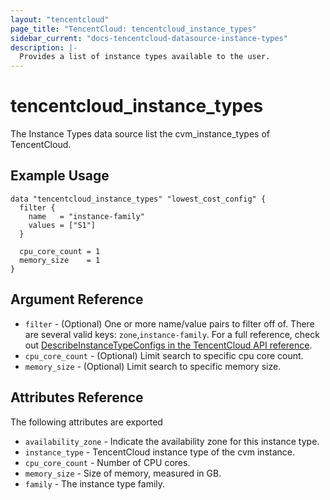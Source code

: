 ```yaml
---
layout: "tencentcloud"
page_title: "TencentCloud: tencentcloud_instance_types"
sidebar_current: "docs-tencentcloud-datasource-instance-types"
description: |-
  Provides a list of instance types available to the user.
---
```


# tencentcloud_instance_types

The Instance Types data source list the cvm_instance_types of TencentCloud.

## Example Usage

```hcl
data "tencentcloud_instance_types" "lowest_cost_config" {
  filter {
    name   = "instance-family"
    values = ["S1"]
  }

  cpu_core_count = 1
  memory_size    = 1
}
```

## Argument Reference

* `filter` - (Optional) One or more name/value pairs to filter off of. There are several valid keys:  `zone`,`instance-family`. For a full reference, check out [DescribeInstanceTypeConfigs in the TencentCloud API reference](https://intl.cloud.tencent.com/document/api/213/9391).
 * `cpu_core_count` - (Optional) Limit search to specific cpu core count.
 * `memory_size` -  (Optional) Limit search to specific memory size.

## Attributes Reference

The following attributes are exported

 * `availability_zone` - Indicate the availability zone for this instance type.
 * `instance_type` - TencentCloud instance type of the cvm instance.
 * `cpu_core_count` - Number of CPU cores.
 * `memory_size` - Size of memory, measured in GB.
 * `family` - The instance type family.